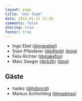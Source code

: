 ```yaml
---
layout: page
title: "das Team"
date: 2012-01-12 21:26
comments: false
sharing: true
footer: true
---
```

- Ingo Ebel ([@ingoebel](https://twitter.com/ingoebel))
- Sven Pfleiderer ([@pfleidi](https://twitter.com/pfleidi)) ([blog](http://blog.roothausen.de/))
- Felix Richter ([@makefoo](https://twitter.com/makefoo))
- Marc Seeger ([@rb2k](https://twitter.com/rb2k)) ([blog](http://blog.marc-seeger.de/))

## Gäste

- hadez ([@hdznrrd](https://twitter.com/hdznrrd))
- Markus Schlichting ([@madmas](https://twitter.com/madmas))
